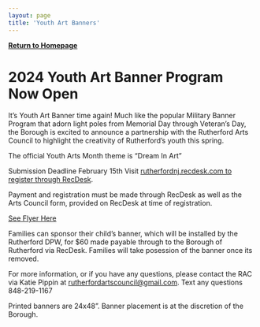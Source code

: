 ```yaml
---
layout: page
title: 'Youth Art Banners'
---
```


[**Return to Homepage**](/)

# 2024 Youth Art Banner Program Now Open 

It’s Youth Art Banner time again!
Much like the popular Military Banner Program that adorn light poles from Memorial Day through Veteran’s Day, the Borough is excited to announce a partnership with the Rutherford Arts Council to highlight the creativity 
of Rutherford’s youth this spring. 

The official Youth Arts Month theme is “Dream In Art”

Submission Deadline February 15th 
Visit [rutherfordnj.recdesk.com to register through RecDesk](https://rutherfordnj.recdesk.com/Community/Program/Detail?programId=637). 

Payment and registration must be made through RecDesk as well as the Arts Council form, provided on RecDesk at time of registration. 

[See Flyer Here](https://storage.googleapis.com/static.rutherford-nj.com/committees/arts/2024_Borough_ArtsCouncil_YouthArtsBanners.pdf)

Families can sponsor their child’s banner, which will be installed by 
the Rutherford DPW, for $60 made payable through to the Borough of Rutherford via RecDesk. 
Families will take posession of the banner once its removed. 

For more information, or if you have any questions, please contact the RAC via Katie Pippin at
rutherfordartscouncil@gmail.com. Text any questions 848-219-1167

Printed banners are 24x48”. Banner placement is at the discretion of the Borough.  
